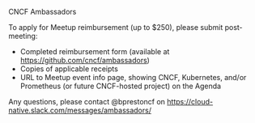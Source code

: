 CNCF Ambassadors 

To apply for Meetup reimbursement (up to $250), please submit post-meeting: 

- Completed reimbursement form (available at https://github.com/cncf/ambassadors) 
- Copies of applicable receipts 
- URL to Meetup event info page, showing CNCF, Kubernetes, and/or Prometheus (or future CNCF-hosted project) on the Agenda 

Any questions, please contact @bprestoncf on https://cloud-native.slack.com/messages/ambassadors/ 

